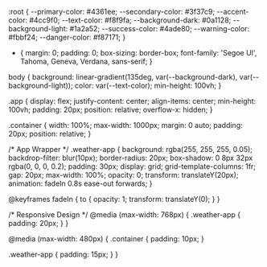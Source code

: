 
:root {
  --primary-color: #4361ee;
  --secondary-color: #3f37c9;
  --accent-color: #4cc9f0;
  --text-color: #f8f9fa;
  --background-dark: #0a1128;
  --background-light: #1a2a52;
  --success-color: #4ade80;
  --warning-color: #fbbf24;
  --danger-color: #f87171;
}

* {
  margin: 0;
  padding: 0;
  box-sizing: border-box;
  font-family: 'Segoe UI', Tahoma, Geneva, Verdana, sans-serif;
}

body {
  background: linear-gradient(135deg, var(--background-dark), var(--background-light));
  color: var(--text-color);
  min-height: 100vh;
}

.app {
  display: flex;
  justify-content: center;
  align-items: center;
  min-height: 100vh;
  padding: 20px;
  position: relative;
  overflow-x: hidden;
}

.container {
  width: 100%;
  max-width: 1000px;
  margin: 0 auto;
  padding: 20px;
  position: relative;
}

/* App Wrapper */
.weather-app {
  background: rgba(255, 255, 255, 0.05);
  backdrop-filter: blur(10px);
  border-radius: 20px;
  box-shadow: 0 8px 32px rgba(0, 0, 0, 0.2);
  padding: 30px;
  display: grid;
  grid-template-columns: 1fr;
  gap: 20px;
  max-width: 100%;
  opacity: 0;
  transform: translateY(20px);
  animation: fadeIn 0.8s ease-out forwards;
}

@keyframes fadeIn {
  to {
    opacity: 1;
    transform: translateY(0);
  }
}

/* Responsive Design */
@media (max-width: 768px) {
  .weather-app {
    padding: 20px;
  }
}

@media (max-width: 480px) {
  .container {
    padding: 10px;
  }
  
  .weather-app {
    padding: 15px;
  }
}
```
